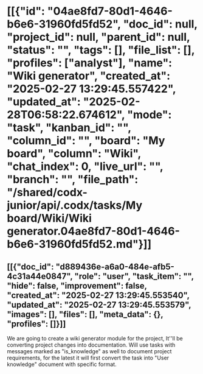 # [[{"id": "04ae8fd7-80d1-4646-b6e6-31960fd5fd52", "doc_id": null, "project_id": null, "parent_id": null, "status": "", "tags": [], "file_list": [], "profiles": ["analyst"], "name": "Wiki generator", "created_at": "2025-02-27 13:29:45.557422", "updated_at": "2025-02-28T06:58:22.674612", "mode": "task", "kanban_id": "", "column_id": "", "board": "My board", "column": "Wiki", "chat_index": 0, "live_url": "", "branch": "", "file_path": "/shared/codx-junior/api/.codx/tasks/My board/Wiki/Wiki generator.04ae8fd7-80d1-4646-b6e6-31960fd5fd52.md"}]]
## [[{"doc_id": "d889436e-a6a0-484e-afb5-4c31a44e0847", "role": "user", "task_item": "", "hide": false, "improvement": false, "created_at": "2025-02-27 13:29:45.553540", "updated_at": "2025-02-27 13:29:45.553579", "images": [], "files": [], "meta_data": {}, "profiles": []}]]
We are going to create a wiki generator module for the project, It''ll be converting project changes into documentation. Will use tasks with messages marked as "is_knowledge" as well to document project requirements, for the latest it will first convert the task into "User knowledge" document with specific format.